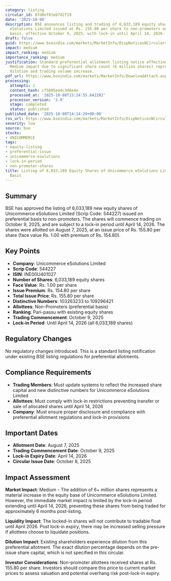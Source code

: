 ```yaml
---
category: listing
circular_id: 87d8ef81eb7d2f19
date: '2025-10-08'
description: BSE announces listing and trading of 6,033,189 equity shares of Unicommerce
  eSolutions Limited issued at Rs. 155.80 per share to non-promoters on preferential
  basis, effective October 9, 2025, with lock-in until April 14, 2026.
draft: false
guid: https://www.bseindia.com/markets/MarketInfo/DispNoticesNCirculars.aspx?Noticeid={65D880BA-97BD-4FA3-8CB0-81291713974D}&noticeno=20251008-59&dt=10/08/2025&icount=59&totcount=62&flag=0
impact: medium
impact_ranking: medium
importance_ranking: medium
justification: Standard preferential allotment listing notice affecting a single company.
  Medium impact due to significant share count (6 million shares) representing potential
  dilution and trading volume increase.
pdf_url: https://www.bseindia.com/markets/MarketInfo/DownloadAttach.aspx?id=20251008-59&attachedId=
processing:
  attempts: 1
  content_hash: cf5805ee4c3d8e4e
  processed_at: '2025-10-08T15:24:55.642202'
  processor_version: '2.0'
  stage: completed
  status: published
published_date: '2025-10-08T14:14:29+00:00'
rss_url: https://www.bseindia.com/markets/MarketInfo/DispNoticesNCirculars.aspx?Noticeid={65D880BA-97BD-4FA3-8CB0-81291713974D}&noticeno=20251008-59&dt=10/08/2025&icount=59&totcount=62&flag=0
severity: low
source: bse
stocks:
- UNICOMMERCE
tags:
- equity-listing
- preferential-issue
- unicommerce-esolutions
- lock-in-period
- non-promoter-shares
title: Listing of 6,033,189 Equity Shares of Unicommerce eSolutions Limited on Preferential
  Basis
---
```


## Summary

BSE has approved the listing of 6,033,189 new equity shares of Unicommerce eSolutions Limited (Scrip Code: 544227) issued on preferential basis to non-promoters. The shares will commence trading on October 9, 2025, and are subject to a lock-in period until April 14, 2026. The shares were allotted on August 7, 2025, at an issue price of Rs. 155.80 per share (face value Rs. 1.00 with premium of Rs. 154.80).

## Key Points

- **Company**: Unicommerce eSolutions Limited
- **Scrip Code**: 544227
- **ISIN**: INE00U401027
- **Number of Shares**: 6,033,189 equity shares
- **Face Value**: Rs. 1.00 per share
- **Issue Premium**: Rs. 154.80 per share
- **Total Issue Price**: Rs. 155.80 per share
- **Distinctive Numbers**: 103263233 to 109296421
- **Allottees**: Non-Promoters (preferential basis)
- **Ranking**: Pari-passu with existing equity shares
- **Trading Commencement**: October 9, 2025
- **Lock-in Period**: Until April 14, 2026 (all 6,033,189 shares)

## Regulatory Changes

No regulatory changes introduced. This is a standard listing notification under existing BSE listing regulations for preferential allotments.

## Compliance Requirements

- **Trading Members**: Must update systems to reflect the increased share capital and new distinctive numbers for Unicommerce eSolutions Limited
- **Allottees**: Must comply with lock-in restrictions preventing transfer or sale of allocated shares until April 14, 2026
- **Company**: Must ensure proper disclosure and compliance with preferential allotment regulations and lock-in provisions

## Important Dates

- **Allotment Date**: August 7, 2025
- **Trading Commencement Date**: October 9, 2025
- **Lock-in Expiry Date**: April 14, 2026
- **Circular Issue Date**: October 8, 2025

## Impact Assessment

**Market Impact**: Medium - The addition of 6+ million shares represents a material increase in the equity base of Unicommerce eSolutions Limited. However, the immediate market impact is limited by the lock-in period extending until April 14, 2026, preventing these shares from being traded for approximately 6 months post-listing.

**Liquidity Impact**: The locked-in shares will not contribute to tradable float until April 2026. Post lock-in expiry, there may be increased selling pressure if allottees choose to liquidate positions.

**Dilution Impact**: Existing shareholders experience dilution from this preferential allotment. The exact dilution percentage depends on the pre-issue share capital, which is not specified in this circular.

**Investor Considerations**: Non-promoter allottees received shares at Rs. 155.80 per share. Investors should compare this price to current market prices to assess valuation and potential overhang risk post-lock-in expiry.